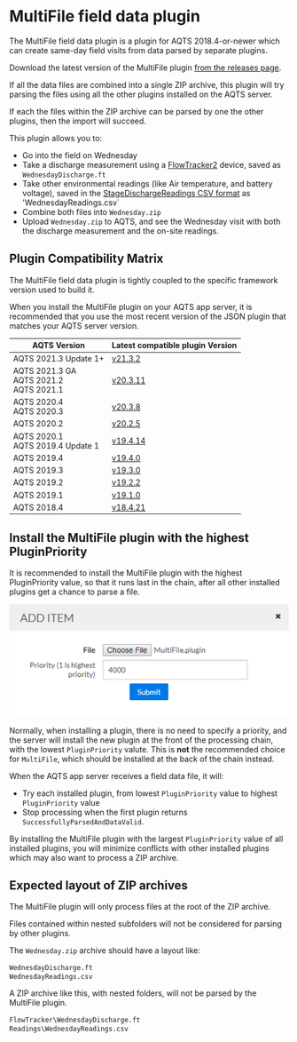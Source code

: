 ﻿# MultiFile field data plugin

The MultiFile field data plugin is a plugin for AQTS 2018.4-or-newer which can create same-day field visits from data parsed by separate plugins.

Download the latest version of the MultiFile plugin [from the releases page](https://github.com/AquaticInformatics/aquarius-field-data-framework/releases/latest).

If all the data files are combined into a single ZIP archive, this plugin will try parsing the files using all the other plugins installed on the AQTS server.

If each the files within the ZIP archive can be parsed by one the other plugins, then the import will succeed.

This plugin allows you to:
- Go into the field on Wednesday
- Take a discharge measurement using a [FlowTracker2](https://github.com/AquaticInformatics/flowtracker2-field-data-plugin) device, saved as `WednesdayDischarge.ft`
- Take other environmental readings (like Air temperature, and battery voltage), saved in the [StageDischargeReadings CSV format](https://github.com/AquaticInformatics/stage-discharge-readings-field-data-plugin) as 'WednesdayReadings.csv`
- Combine both files into `Wednesday.zip`
- Upload `Wednesday.zip` to AQTS, and see the Wednesday visit with both the discharge measurement and the on-site readings.

## Plugin Compatibility Matrix

The MultiFile field data plugin is tightly coupled to the specific framework version used to build it.

When you install the MultiFile plugin on your AQTS app server, it is recommended that you use the most recent version of the JSON plugin that matches your AQTS server version.

| AQTS Version | Latest compatible plugin Version |
| --- | --- |
| AQTS 2021.3 Update 1+ | [v21.3.2](https://github.com/AquaticInformatics/aquarius-field-data-framework/releases/download/v21.3.2/MultiFile.plugin) |
| AQTS 2021.3 GA<br/>AQTS 2021.2<br/>AQTS 2021.1 | [v20.3.11](https://github.com/AquaticInformatics/aquarius-field-data-framework/releases/download/v20.3.11/MultiFile.plugin) |
| AQTS 2020.4<br/>AQTS 2020.3 | [v20.3.8](https://github.com/AquaticInformatics/aquarius-field-data-framework/releases/download/v20.3.8/MultiFile.plugin) |
| AQTS 2020.2 | [v20.2.5](https://github.com/AquaticInformatics/aquarius-field-data-framework/releases/download/v20.2.5/MultiFile.plugin) |
| AQTS 2020.1<br/>AQTS 2019.4 Update 1 | [v19.4.14](https://github.com/AquaticInformatics/aquarius-field-data-framework/releases/download/v19.4.14/MultiFile.plugin) |
| AQTS 2019.4 | [v19.4.0](https://github.com/AquaticInformatics/aquarius-field-data-framework/releases/download/v19.4.0/MultiFile.plugin) |
| AQTS 2019.3 | [v19.3.0](https://github.com/AquaticInformatics/aquarius-field-data-framework/releases/download/v19.3.0/MultiFile.plugin) |
| AQTS 2019.2 | [v19.2.2](https://github.com/AquaticInformatics/aquarius-field-data-framework/releases/download/v19.2.2/MultiFile.plugin) |
| AQTS 2019.1 | [v19.1.0](https://github.com/AquaticInformatics/aquarius-field-data-framework/releases/download/v19.1.0/MultiFile.plugin) |
| AQTS 2018.4 | [v18.4.21](https://github.com/AquaticInformatics/aquarius-field-data-framework/releases/download/v18.4.21/MultiFile.plugin) |

## Install the MultiFile plugin with the highest PluginPriority

It is recommended to install the MultiFile plugin with the highest PluginPriority value,
so that it runs last in the chain, after all other installed plugins get a chance to parse a file.

![Use Highest Priority](UseHighestPriority.png)

Normally, when installing a plugin, there is no need to specify a priority, and the server will
install the new plugin at the front of the processing chain, with the lowest `PluginPriority` valute. This is **not** the recommended choice for `MultiFile`, which should be installed at the back of the chain instead.

When the AQTS app server receives a field data file, it will:
- Try each installed plugin, from lowest `PluginPriority` value to highest `PluginPriority` value
- Stop processing when the first plugin returns `SuccessfullyParsedAndDataValid`.

By installing the MultiFile plugin with the largest `PluginPriority` value of all installed plugins, you will minimize conflicts with other installed plugins which may also want to process a ZIP archive.

## Expected layout of ZIP archives

The MultiFile plugin will only process files at the root of the ZIP archive.

Files contained within nested subfolders will not be considered for parsing by other plugins.

The `Wednesday.zip` archive should have a layout like:
```
WednesdayDischarge.ft
WednesdayReadings.csv
```

A ZIP archive like this, with nested folders, will not be parsed by the MultiFile plugin.
```
FlowTracker\WednesdayDischarge.ft
Readings\WednesdayReadings.csv
```
